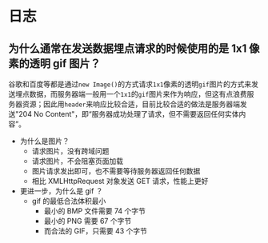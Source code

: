 # 日志

## 为什么通常在发送数据埋点请求的时候使用的是 1x1 像素的透明 gif 图片？

谷歌和百度等都是通过`new Image()`的方式请求`1x1`像素的透明`gif`图片的方式来发送埋点数据，而服务器端一般用一个`1x1`的`gif`图片来作为响应，但这有点浪费服务器资源；因此用`header`来响应比较合适，目前比较合适的做法是服务器端发送"204 No Content"，即“服务器成功处理了请求，但不需要返回任何实体内容”。

- 为什么是图片？
  - 请求图片，没有跨域问题
  - 请求图片，不会阻塞页面加载
  - 图片请求发出即可，也不需要等待服务器返回任何数据
  - 相比 XMLHttpRequest 对象发送 GET 请求，性能上更好
- 更进一步，为什么是 gif ？
  - gif 的最低合法体积最小
    - 最小的 BMP 文件需要 74 个字节
    - 最小的 PNG 需要 67 个字节
    - 而合法的 GIF，只需要 43 个字节
